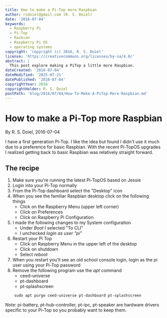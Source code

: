 ```yaml
---
title: How to make a Pi-Top more Raspbian
author: rsdoiel@gmail.com (R. S. Doiel)
date: '2016-07-04'
keywords:
  - Raspberry Pi
  - Pi-Top
  - Rasbian
  - Raspberry Pi OS
  - operating systems
copyright: 'copyright (c) 2016, R. S. Doiel'
license: 'https://creativecommons.org/licenses/by-sa/4.0/'
abstract: |
  This post explore making a PiTop a little more Raspbian.
dateCreated: '2016-07-04'
dateModified: '2025-07-21'
datePublished: '2016-07-04'
copyrightYear: 2016
copyrightHolder: R. S. Doiel
postPath: 'blog/2016/07/04/How-To-Make-A-PiTop-More-Raspbian.md'
---
```


How to make a Pi-Top more Raspbian
==================================

By R. S. Doiel, 2016-07-04

I have a first generation Pi-Top.  I like the idea but found I didn't use it much due to a preference for
basic Raspbian. With the recent Pi-TopOS upgrades I realized getting back to basic Raspbian was relatively
straight forward.

## The recipe

1. Make sure you're running the latest Pi-TopOS based on Jessie
2. Login into your Pi-Top normally
3. From the Pi-Top dashboard select the "Desktop" icon
4. When you see the familiar Raspbian desktop click on the following things
	+ Click on the Raspberry Menu (upper left corner)
	+ Click on Preferences
	+ Click on Raspberry Pi Configuration
5. I made the following changes to my System configuration
	+ Under *Boot* I selected "To CLI"
	+ I unchecked *login as user "pi"*
6. Restart your Pi Top
	+ Click on Raspberry Menu in the upper left of the desktop
	+ Click on shutdown
	+ Select *reboot*
7. When you restart you'll see an old school console login, login as the pi user using your Pi-Top password
8. Remove the following program use the *apt* command
	+ ceed-universe
	+ pt-dashboard
	+ pt-splashscreen

```
    sudo apt purge ceed-universe pt-dashboard pt-splashscreen
```

Note: pi-battery, pt-hub-controller, pt-ipc, pt-speaker are hardware drivers specific to your Pi-Top so you probably
want to keep them.
